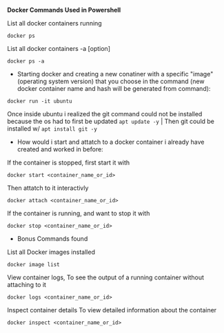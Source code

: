 **Docker Commands Used in Powershell**


List all docker containers running

```
docker ps
```

List all docker containers -a [option]

```
docker ps -a
```

* Starting docker and creating a new conatiner with a specific "image" (operating system version) that you choose in the command (new docker container name and hash will be generated from command):

```
docker run -it ubuntu
```

Once inside ubuntu i realized the git command could not be installed because the os had to first be updated ```apt update -y``` | Then git could be installed w/ ```apt install git -y```


* How would i start and attatch to a docker container i already have created and worked in before:

If the container is stopped, first start it with 

```
docker start <container_name_or_id>
```

Then attatch to it interactivly 

```
docker attach <container_name_or_id>
```

If the container is running, and want to stop it with 

```
docker stop <container_name_or_id>
```

* Bonus Commands found

List all Docker images installed 

```
docker image list
```

View container logs, To see the output of a running container without attaching to it 

```
docker logs <container_name_or_id>
```

Inspect container details To view detailed information about the container 

```
docker inspect <container_name_or_id>
```
